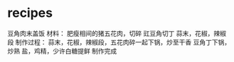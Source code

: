 # recipes
豆角肉末盖饭
材料：
肥瘦相间的猪五花肉，切碎
豇豆角切丁
蒜末，花椒，辣椒段
制作过程：
蒜末，花椒，辣椒段，五花肉碎一起下锅，炒至干香
豆角丁下锅，炒熟
盐，鸡精，少许白糖提鲜
制作完成
